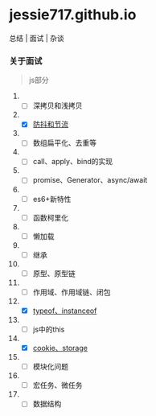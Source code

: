 # jessie717.github.io
总结 | 面试 | 杂谈

### 关于面试
> js部分
1. - [ ] 深拷贝和浅拷贝
2. - [x] [防抖和节流](https://github.com/jessie717/jessie717.github.io/issues/3)
3. - [ ] 数组扁平化、去重等
4. - [ ] call、apply、bind的实现
5. - [ ] promise、Generator、async/await
6. - [ ] es6+新特性
7. - [ ] 函数柯里化
8. - [ ] 懒加载
9. - [ ] 继承
10. - [ ] 原型、原型链
11. - [ ] 作用域、作用域链、闭包
12. - [x] [typeof、instanceof](https://github.com/jessie717/jessie717.github.io/issues/1)
13. - [ ] js中的this
14. - [x] [cookie、storage](https://github.com/jessie717/jessie717.github.io/issues/2)
15. - [ ] 模块化问题
16. - [ ] 宏任务、微任务
17. - [ ] 数据结构